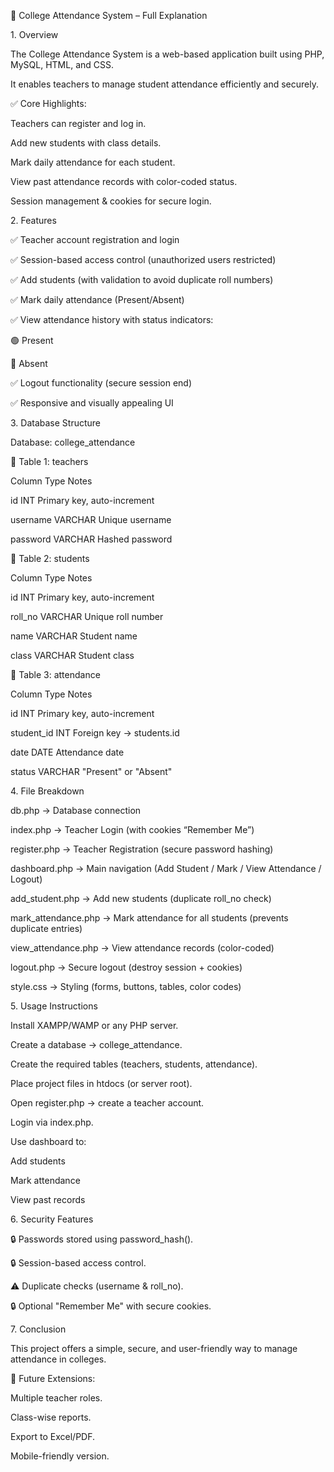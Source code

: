📘 College Attendance System – Full Explanation

1\. Overview



The College Attendance System is a web-based application built using PHP, MySQL, HTML, and CSS.

It enables teachers to manage student attendance efficiently and securely.



✅ Core Highlights:



Teachers can register and log in.



Add new students with class details.



Mark daily attendance for each student.



View past attendance records with color-coded status.



Session management \& cookies for secure login.



2\. Features



✅ Teacher account registration and login



✅ Session-based access control (unauthorized users restricted)



✅ Add students (with validation to avoid duplicate roll numbers)



✅ Mark daily attendance (Present/Absent)



✅ View attendance history with status indicators:



🟢 Present



🔴 Absent



✅ Logout functionality (secure session end)



✅ Responsive and visually appealing UI



3\. Database Structure



Database: college\_attendance



📄 Table 1: teachers

Column	Type	Notes

id	INT	Primary key, auto-increment

username	VARCHAR	Unique username

password	VARCHAR	Hashed password

📄 Table 2: students

Column	Type	Notes

id	INT	Primary key, auto-increment

roll\_no	VARCHAR	Unique roll number

name	VARCHAR	Student name

class	VARCHAR	Student class

📄 Table 3: attendance

Column	Type	Notes

id	INT	Primary key, auto-increment

student\_id	INT	Foreign key → students.id

date	DATE	Attendance date

status	VARCHAR	"Present" or "Absent"

4\. File Breakdown



db.php → Database connection



index.php → Teacher Login (with cookies “Remember Me”)



register.php → Teacher Registration (secure password hashing)



dashboard.php → Main navigation (Add Student / Mark / View Attendance / Logout)



add\_student.php → Add new students (duplicate roll\_no check)



mark\_attendance.php → Mark attendance for all students (prevents duplicate entries)



view\_attendance.php → View attendance records (color-coded)



logout.php → Secure logout (destroy session + cookies)



style.css → Styling (forms, buttons, tables, color codes)



5\. Usage Instructions



Install XAMPP/WAMP or any PHP server.



Create a database → college\_attendance.



Create the required tables (teachers, students, attendance).



Place project files in htdocs (or server root).



Open register.php → create a teacher account.



Login via index.php.



Use dashboard to:



Add students



Mark attendance



View past records



6\. Security Features



🔒 Passwords stored using password\_hash().



🔒 Session-based access control.

⚠️ Duplicate checks (username \& roll\_no).



🔒 Optional "Remember Me" with secure cookies.



7\. Conclusion



This project offers a simple, secure, and user-friendly way to manage attendance in colleges.



🚀 Future Extensions:



Multiple teacher roles.



Class-wise reports.



Export to Excel/PDF.



Mobile-friendly version.

